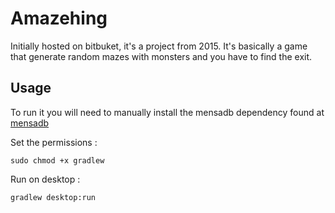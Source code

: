 Amazehing
=========

Initially hosted on bitbuket, it's a project from 2015.
It's basically a game that generate random mazes with monsters and you have to find the exit.

Usage
--------

To run it you will need to manually install the mensadb dependency found at [mensadb](https://github.com/KyuBlade/mensadb)

Set the permissions :
	
	sudo chmod +x gradlew

Run on desktop :

	gradlew desktop:run
